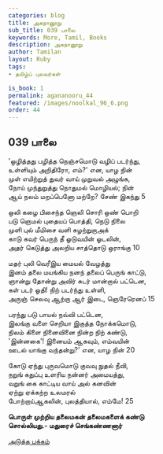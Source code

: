 ```yaml
---
categories: blog
title: அகநானூறு 
sub_title: 039 பாலை
keywords: More, Tamil, Books
description: அகநானூறு 
author: Tamilan
layout: Ruby
tags:
- தமிழ்ப் புலவர்கள் 

is_book: 1
permalink: agananooru_44
featured: /images/noolkal_96_6.png
order: 44
---
```



## 039 பாலை

'ஒழித்தது பழித்த நெஞ்சமொடு வழிப் படர்ந்து,  
உள்ளியும் அறிதிரோ, எம்?' என, யாழ நின்  
முள் எயிற்றுத் துவர் வாய் முறுவல் அழுங்க,  
நோய் முந்துறுத்து நொதுமல் மொழியல்; நின்  
ஆய் நலம் மறப்பெனோ மற்றே? சேண் இகந்து 5

ஒலி கழை பிசைந்த ஞெலி சொரி ஒண் பொறி  
படு ஞெமல் புதையப் பொத்தி, நெடு நிலை  
முளி புல் மீமிசை வளி சுழற்றுறாஅக்  
காடு கவர் பெருந் தீ ஓடுவயின் ஓடலின்,  
அதர் கெடுத்து அலறிய சாத்தொடு ஒராங்கு 10

மதர் புலி வெரீஇய மையல் வேழத்து  
இனம் தலை மயங்கிய நனந் தலைப் பெருங் காட்டு,  
ஞான்று தோன்று அவிர் சுடர் மான்றால் பட்டென,  
கள் படர் ஓதி! நிற் படர்ந்து உள்ளி,  
அருஞ் செலவு ஆற்றா ஆர் இடை, ஞெரேரெனப் 15

பரந்து படு பாயல் நவ்வி பட்டென,  
இலங்கு வளை செறியா இகுத்த நோக்கமொடு,  
நிலம் கிளை நினைவினை நின்ற நிற் கண்டு,  
'இன்னகை'! இனையம் ஆகவும், எம்வயின்  
ஊடல் யாங்கு வந்தன்று?' என, யாழ நின் 20

கோடு ஏந்து புருவமொடு குவவு நுதல் நீவி,  
நறுங் கதுப்பு உளரிய நன்னர் அமையத்து,  
வறுங் கை காட்டிய வாய் அல் கனவின்  
ஏற்று ஏக்கற்ற உலமரல்  
போற்றாய்ஆகலின், புலத்தியால், எம்மே! 25

**பொருள் முற்றிய தலைமகன் தலைமகளைக் கண்டு  
சொல்லியது.- மதுரைச் செங்கண்ணனார்**

[அடுத்த பக்கம்](agananooru_45)